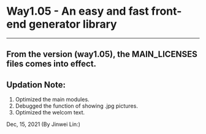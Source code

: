 # Way1.05 - An easy and fast front-end generator library
***

## From the version (way1.05), the MAIN_LICENSES files comes into effect.

## Updation Note: 

1. Optimized the main modules.
2. Debugged the function of showing .jpg pictures.
3. Optimized the welcom text.


Dec, 15, 2021
(By Jinwei Lin:)
